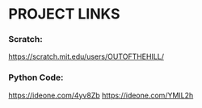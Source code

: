 # PROJECT LINKS

### Scratch:
https://scratch.mit.edu/users/OUTOFTHEHILL/

### Python Code:
https://ideone.com/4yv8Zb
https://ideone.com/YMIL2h
